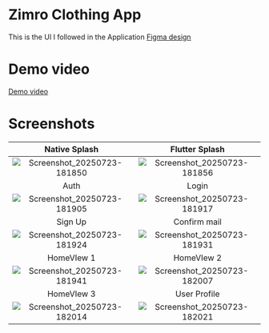 # Zimro Clothing App

This is the UI I followed in the Application
[Figma design](https://www.figma.com/design/wQv2q1btOzKA8UsSlWV6sh/zimro-fashion-store-UI-Kit--Community-?node-id=14-30)

# Demo video
[Demo video](https://drive.google.com/file/d/1wi2ePeosF2SjfnFTWCnIxLUWSNYEeZCT/view?usp=sharing)



# Screenshots
Native Splash             |  Flutter Splash
:-------------------------:|:-------------------------:
![Screenshot_20250723-181850](https://github.com/user-attachments/assets/672c722c-aea5-4b68-92ff-c3e553ceafc8) |  ![Screenshot_20250723-181856](https://github.com/user-attachments/assets/00600e85-ec58-4b5a-83fd-b58b0cb7ee00)
Auth            |  Login
![Screenshot_20250723-181905](https://github.com/user-attachments/assets/91f8980b-0263-491d-a3e8-b0341980cf3b) | ![Screenshot_20250723-181917](https://github.com/user-attachments/assets/4ac21ae9-db1f-46ad-a42a-b1076b369093)
Sign Up            |  Confirm mail
![Screenshot_20250723-181924](https://github.com/user-attachments/assets/30f94cda-6014-4d30-a2e7-9bcfe2dc4154) | ![Screenshot_20250723-181931](https://github.com/user-attachments/assets/934d8f5d-9365-4d3d-81d0-d7fc26004aea)
HomeVIew 1            | HomeVIew 2
![Screenshot_20250723-181941](https://github.com/user-attachments/assets/0448f31b-c18a-4d07-b30b-d8329fa043d2) | ![Screenshot_20250723-182007](https://github.com/user-attachments/assets/1cf5dc35-9a0d-442f-bd73-3f41faf99e9b)
HomeVIew 3            | User Profile
![Screenshot_20250723-182014](https://github.com/user-attachments/assets/382bc591-e2b5-45ca-b115-68501724d98a) | ![Screenshot_20250723-182021](https://github.com/user-attachments/assets/bb44f746-51be-4f2c-a35e-a61fe9f00b88)
